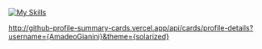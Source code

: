 [![My Skills](https://skillicons.dev/icons?i=lua,js,css,html,vue,scss)](https://skillicons.dev)


http://github-profile-summary-cards.vercel.app/api/cards/profile-details?username={AmadeoGianini}&theme={solarized}
